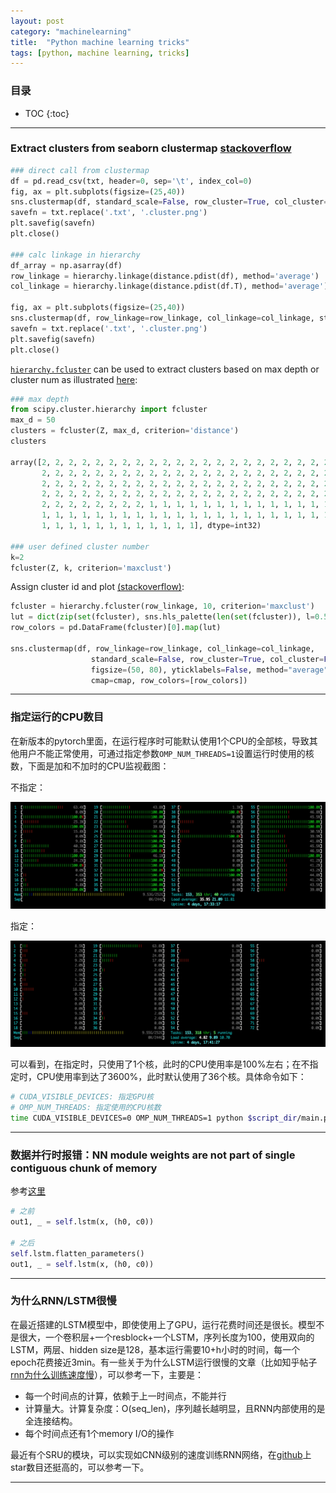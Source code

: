 ```yaml
---
layout: post
category: "machinelearning"
title:  "Python machine learning tricks"
tags: [python, machine learning, tricks]
---
```


<script type="text/javascript" async
  src="https://cdn.mathjax.org/mathjax/latest/MathJax.js?config=TeX-MML-AM_CHTML">
</script>

### 目录

- TOC
{:toc}

---

### Extract clusters from seaborn clustermap [stackoverflow](https://stackoverflow.com/questions/27924813/extracting-clusters-from-seaborn-clustermap)

```python
### direct call from clustermap
df = pd.read_csv(txt, header=0, sep='\t', index_col=0)
fig, ax = plt.subplots(figsize=(25,40))
sns.clustermap(df, standard_scale=False, row_cluster=True, col_cluster=True, figsize=(25, 40), yticklabels=False)
savefn = txt.replace('.txt', '.cluster.png')
plt.savefig(savefn)
plt.close()

### calc linkage in hierarchy
df_array = np.asarray(df)
row_linkage = hierarchy.linkage(distance.pdist(df), method='average')
col_linkage = hierarchy.linkage(distance.pdist(df.T), method='average')

fig, ax = plt.subplots(figsize=(25,40))
sns.clustermap(df, row_linkage=row_linkage, col_linkage=col_linkage, standard_scale=False, row_cluster=True, col_cluster=True, figsize=(25, 40), yticklabels=False, method="average")
savefn = txt.replace('.txt', '.cluster.png')
plt.savefig(savefn)
plt.close()
```

[`hierarchy.fcluster`](https://docs.scipy.org/doc/scipy-0.15.1/reference/generated/scipy.cluster.hierarchy.fcluster.html) can be used to extract clusters based on max depth or cluster num as illustrated [here](https://joernhees.de/blog/2015/08/26/scipy-hierarchical-clustering-and-dendrogram-tutorial/):

```python
### max depth
from scipy.cluster.hierarchy import fcluster
max_d = 50
clusters = fcluster(Z, max_d, criterion='distance')
clusters

array([2, 2, 2, 2, 2, 2, 2, 2, 2, 2, 2, 2, 2, 2, 2, 2, 2, 2, 2, 2, 2, 2, 2,
       2, 2, 2, 2, 2, 2, 2, 2, 2, 2, 2, 2, 2, 2, 2, 2, 2, 2, 2, 2, 2, 2, 2,
       2, 2, 2, 2, 2, 2, 2, 2, 2, 2, 2, 2, 2, 2, 2, 2, 2, 2, 2, 2, 2, 2, 2,
       2, 2, 2, 2, 2, 2, 2, 2, 2, 2, 2, 2, 2, 2, 2, 2, 2, 2, 2, 2, 2, 2, 2,
       2, 2, 2, 2, 2, 2, 2, 2, 1, 1, 1, 1, 1, 1, 1, 1, 1, 1, 1, 1, 1, 1, 1,
       1, 1, 1, 1, 1, 1, 1, 1, 1, 1, 1, 1, 1, 1, 1, 1, 1, 1, 1, 1, 1, 1, 1,
       1, 1, 1, 1, 1, 1, 1, 1, 1, 1, 1, 1], dtype=int32)

### user defined cluster number
k=2
fcluster(Z, k, criterion='maxclust')
```

Assign cluster id and plot [(stackoverflow)](https://stackoverflow.com/questions/48173798/additional-row-colors-in-seaborn-cluster-map):

```python
fcluster = hierarchy.fcluster(row_linkage, 10, criterion='maxclust')
lut = dict(zip(set(fcluster), sns.hls_palette(len(set(fcluster)), l=0.5, s=0.8)))
row_colors = pd.DataFrame(fcluster)[0].map(lut)

sns.clustermap(df, row_linkage=row_linkage, col_linkage=col_linkage, 
				  standard_scale=False, row_cluster=True, col_cluster=False, 
				  figsize=(50, 80), yticklabels=False, method="average", 
				  cmap=cmap, row_colors=[row_colors])
```

---

### 指定运行的CPU数目

在新版本的pytorch里面，在运行程序时可能默认使用1个CPU的全部核，导致其他用户不能正常使用，可通过指定参数`OMP_NUM_THREADS=1`设置运行时使用的核数，下面是加和不加时的CPU监视截图：

不指定：

[![20191218105451](https://raw.githubusercontent.com/Tsinghua-gongjing/blog_codes/master/images/20191218105451.png)](https://raw.githubusercontent.com/Tsinghua-gongjing/blog_codes/master/images/20191218105451.png)

指定：

[![20191218110256](https://raw.githubusercontent.com/Tsinghua-gongjing/blog_codes/master/images/20191218110256.png)](https://raw.githubusercontent.com/Tsinghua-gongjing/blog_codes/master/images/20191218110256.png)

可以看到，在指定时，只使用了1个核，此时的CPU使用率是100%左右；在不指定时，CPU使用率到达了3600%，此时默认使用了36个核。具体命令如下：

```bash
# CUDA_VISIBLE_DEVICES: 指定GPU核
# OMP_NUM_THREADS: 指定使用的CPU核数
time CUDA_VISIBLE_DEVICES=0 OMP_NUM_THREADS=1 python $script_dir/main.py
```

---

### 数据并行时报错：NN module weights are not part of single contiguous chunk of memory

参考[这里](https://discuss.pytorch.org/t/dataparallel-issue-with-flatten-parameter/8282)

```python
# 之前
out1, _ = self.lstm(x, (h0, c0)) 

# 之后
self.lstm.flatten_parameters()
out1, _ = self.lstm(x, (h0, c0)) 
```

---

### 为什么RNN/LSTM很慢

在最近搭建的LSTM模型中，即使使用上了GPU，运行花费时间还是很长。模型不是很大，一个卷积层+一个resblock+一个LSTM，序列长度为100，使用双向的LSTM，两层、hidden size是128，基本运行需要10+h小时的时间，每一个epoch花费接近3min。有一些关于为什么LSTM运行很慢的文章（比如知乎帖子[rnn为什么训练速度慢](https://www.zhihu.com/question/292024466)），可以参考一下，主要是：

* 每一个时间点的计算，依赖于上一时间点，不能并行
* 计算量大。计算复杂度：O(seq_len)，序列越长越明显，且RNN内部使用的是全连接结构。
* 每个时间点还有1个memory I/O的操作

最近有个SRU的模块，可以实现如CNN级别的速度训练RNN网络，在[github](https://github.com/asappresearch/sru)上star数目还挺高的，可以参考一下。

---

